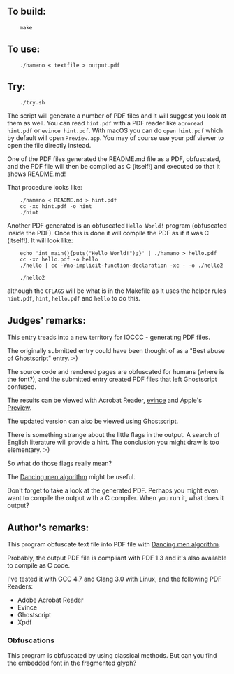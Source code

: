 ## To build:

``` <!---sh-->
    make
```


## To use:

``` <!---sh-->
    ./hamano < textfile > output.pdf
```


## Try:

``` <!---sh-->
    ./try.sh
```

The script will generate a number of PDF files and it will suggest you look at
them as well. You can read `hint.pdf` with a PDF reader like `acroread hint.pdf`
or `evince hint.pdf`. With macOS you can do `open hint.pdf` which by default
will open `Preview.app`. You may of course use your pdf viewer to open the file
directly instead.

One of the PDF files generated the README.md file as a PDF, obfuscated, and
the PDF file will then be compiled as C (itself!) and executed so that it shows
README.md!

That procedure looks like:

``` <!---sh-->
    ./hamano < README.md > hint.pdf
    cc -xc hint.pdf -o hint
    ./hint
```

Another PDF generated is an obfuscated `Hello World!` program (obfuscated inside
the PDF). Once this is done it will compile the PDF as if it was C (itself!). It
will look like:

``` <!---sh-->
    echo 'int main(){puts("Hello World!");}' | ./hamano > hello.pdf
    cc -xc hello.pdf -o hello
    ./hello | cc -Wno-implicit-function-declaration -xc - -o ./hello2

    ./hello2
```

although the `CFLAGS` will be what is in the Makefile as it uses the helper
rules `hint.pdf`, `hint`, `hello.pdf` and `hello` to do this.


## Judges' remarks:

This entry treads into a new territory for IOCCC - generating PDF files.

The originally submitted entry could have been thought of as a "Best abuse of
Ghostscript" entry.  :-)

The source code and rendered pages are obfuscated for humans (where
is the font?), and the submitted entry created PDF files that left Ghostscript
confused.

The results can be viewed with Acrobat Reader,
[evince](http://en.wikipedia.org/wiki/Evince) and Apple's
[Preview](https://en.wikipedia.org/wiki/Preview_&#x28;macOS&#x29;).

The updated version can also be viewed using Ghostscript.

There is something strange about the little flags in the output.
A search of English literature will provide a hint.  The conclusion
you might draw is too elementary.  :-)

So what do those flags really mean?

The [Dancing men
algorithm](http://en.wikipedia.org/wiki/The_Adventure_of_the_Dancing_Men) might
be useful.

Don't forget to take a look at the generated PDF. Perhaps you might even want
to compile the output with a C compiler.  When you run it, what does it
output?


## Author's remarks:

This program obfuscate text file into PDF file with [Dancing men
algorithm](http://en.wikipedia.org/wiki/The_Adventure_of_the_Dancing_Men).

Probably, the output PDF file is compliant with PDF 1.3 and it's also
available to compile as C code.

I've tested it with GCC 4.7 and Clang 3.0 with Linux, and the following
PDF Readers:

* Adobe Acrobat Reader
* Evince
* Ghostscript
* Xpdf

### Obfuscations

This program is obfuscated by using classical methods.  But can you find the
embedded font in the fragmented glyph?


<!--

    Copyright © 1984-2024 by Landon Curt Noll. All Rights Reserved.

    You are free to share and adapt this file under the terms of this license:

	Creative Commons Attribution-ShareAlike 4.0 International (CC BY-SA 4.0)

    For more information, see:

	https://creativecommons.org/licenses/by-sa/4.0/

-->
